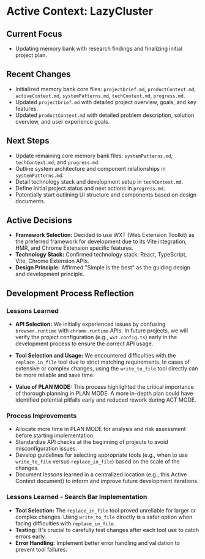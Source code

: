 # Active Context: LazyCluster

## Current Focus

- Updating memory bank with research findings and finalizing initial project plan.

## Recent Changes

- Initialized memory bank core files: `projectbrief.md`, `productContext.md`, `activeContext.md`, `systemPatterns.md`, `techContext.md`, `progress.md`.
- Updated `projectbrief.md` with detailed project overview, goals, and key features.
- Updated `productContext.md` with detailed problem description, solution overview, and user experience goals.

## Next Steps

- Update remaining core memory bank files: `systemPatterns.md`, `techContext.md`, and `progress.md`.
- Outline system architecture and component relationships in `systemPatterns.md`.
- Detail technology stack and development setup in `techContext.md`.
- Define initial project status and next actions in `progress.md`.
- Potentially start outlining UI structure and components based on design documents.

## Active Decisions

- **Framework Selection:** Decided to use WXT (Web Extension Toolkit) as the preferred framework for development due to its Vite integration, HMR, and Chrome Extension specific features.
- **Technology Stack:** Confirmed technology stack: React, TypeScript, Vite, Chrome Extension APIs.
- **Design Principle:** Affirmed "Simple is the best" as the guiding design and development principle.

## Development Process Reflection

### Lessons Learned

- **API Selection:** We initially experienced issues by confusing `browser.runtime` with `chrome.runtime` APIs. In future projects, we will verify the project configuration (e.g., `wxt.config.ts`) early in the development process to ensure the correct API usage.

- **Tool Selection and Usage:** We encountered difficulties with the `replace_in_file` tool due to strict matching requirements. In cases of extensive or complex changes, using the `write_to_file` tool directly can be more reliable and save time.

- **Value of PLAN MODE:** This process highlighted the critical importance of thorough planning in PLAN MODE. A more in-depth plan could have identified potential pitfalls early and reduced rework during ACT MODE.

### Process Improvements

- Allocate more time in PLAN MODE for analysis and risk assessment before starting implementation.
- Standardize API checks at the beginning of projects to avoid misconfiguration issues.
- Develop guidelines for selecting appropriate tools (e.g., when to use `write_to_file` versus `replace_in_file`) based on the scale of the changes.
- Document lessons learned in a centralized location (e.g., this Active Context document) to inform and improve future development iterations.

### Lessons Learned - Search Bar Implementation

- **Tool Selection:** The `replace_in_file` tool proved unreliable for larger or complex changes. Using `write_to_file` directly is a safer option when facing difficulties with `replace_in_file`.
- **Testing:** It's crucial to carefully test changes after each tool use to catch errors early.
- **Error Handling:** Implement better error handling and validation to prevent tool failures.
